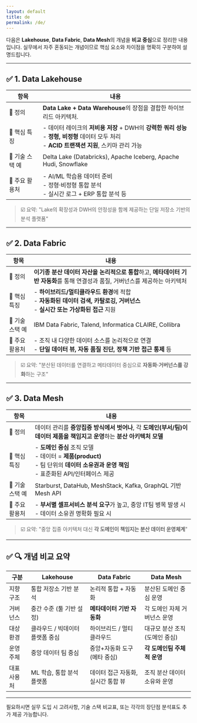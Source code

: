 ```yaml
---
layout: default
title: de
permalink: /de/
---
```

다음은 **Lakehouse**, **Data Fabric**, **Data Mesh**의 개념을 **비교 중심**으로 정리한 내용입니다. 실무에서 자주 혼동되는 개념이므로 핵심 요소와 차이점을 명확히 구분하여 설명드립니다.

---

## ✅ 1. **Data Lakehouse**

| 항목         | 내용                                                                                                     |
| ---------- | ------------------------------------------------------------------------------------------------------ |
| 🔹 정의      | **Data Lake + Data Warehouse**의 장점을 결합한 하이브리드 아키텍처.                                                    |
| 🔹 핵심 특징   | - 데이터 레이크의 **저비용 저장** + DWH의 **강력한 쿼리 성능**<br>- **정형, 비정형** 데이터 모두 처리<br>- **ACID 트랜잭션 지원**, 스키마 관리 가능 |
| 🔹 기술 스택 예 | Delta Lake (Databricks), Apache Iceberg, Apache Hudi, Snowflake                                        |
| 🔹 주요 활용처  | - AI/ML 학습용 데이터 준비<br>- 정형·비정형 통합 분석<br>- 실시간 로그 + ERP 통합 분석 등                                         |

> ☑️ 요약: "Lake의 확장성과 DWH의 안정성을 함께 제공하는 단일 저장소 기반의 분석 플랫폼"

---

## ✅ 2. **Data Fabric**

| 항목         | 내용                                                                                    |
| ---------- | ------------------------------------------------------------------------------------- |
| 🔹 정의      | **이기종 분산 데이터 자산을 논리적으로 통합**하고, **메타데이터 기반 자동화**를 통해 연결성과 품질, 거버넌스를 제공하는 아키텍처          |
| 🔹 핵심 특징   | - **하이브리드/멀티클라우드 환경**에 적합<br>- **자동화된 데이터 검색, 카탈로깅, 거버넌스**<br>- **실시간 또는 가상화된 접근** 지원 |
| 🔹 기술 스택 예 | IBM Data Fabric, Talend, Informatica CLAIRE, Collibra                                 |
| 🔹 주요 활용처  | - 조직 내 다양한 데이터 소스를 논리적으로 연결<br>- **단일 데이터 뷰, 자동 품질 진단, 정책 기반 접근 통제** 등                |

> ☑️ 요약: "분산된 데이터를 연결하고 메타데이터 중심으로 **자동화·거버넌스를 강화**하는 구조"

---

## ✅ 3. **Data Mesh**

| 항목         | 내용                                                                                                 |
| ---------- | -------------------------------------------------------------------------------------------------- |
| 🔹 정의      | 데이터 관리를 **중앙집중 방식에서 벗어나**, 각 **도메인(부서/팀)이 데이터 제품을 책임지고 운영**하는 **분산 아키텍처 모델**                       |
| 🔹 핵심 특징   | - **도메인 중심** 조직 모델<br>- 데이터 = **제품(product)**<br>- 팀 단위의 **데이터 소유권과 운영 책임**<br>- 표준화된 API/인터페이스 제공 |
| 🔹 기술 스택 예 | Starburst, DataHub, MeshStack, Kafka, GraphQL 기반 Mesh API                                          |
| 🔹 주요 활용처  | - **부서별 셀프서비스 분석 요구**가 높고, 중앙 IT팀 병목 발생 시<br>- 데이터 소유권 명확화 필요 시                                    |

> ☑️ 요약: "중앙 집중 아키텍처 대신 **각 도메인이 책임지는 분산 데이터 운영체계**"

---

## ✅ 🔍 개념 비교 요약

| 구분     | Lakehouse          | Data Fabric          | Data Mesh          |
| ------ | ------------------ | -------------------- | ------------------ |
| 지향 구조  | 통합 저장소 기반 분석       | 논리적 통합 + 자동화         | 분산된 도메인 중심 운영      |
| 거버넌스   | 중간 수준 (툴 기반 설정)    | **메타데이터 기반 자동화**     | 각 도메인 자체 거버넌스 운영   |
| 대상 환경  | 클라우드 / 빅데이터 플랫폼 중심 | 하이브리드 / 멀티 클라우드      | 대규모 분산 조직 (도메인 중심) |
| 운영 주체  | 중앙 데이터 팀 중심        | 중앙+자동화 도구 (메타 중심)    | **각 도메인팀 주체적 운영**  |
| 대표 사용처 | ML 학습, 통합 분석 플랫폼   | 데이터 접근 자동화, 실시간 통합 뷰 | 조직 분산 데이터 소유와 운영   |

---

필요하시면 실무 도입 시 고려사항, 기술 스택 비교표, 또는 각각의 장단점 분석표도 추가 제공 가능합니다.
